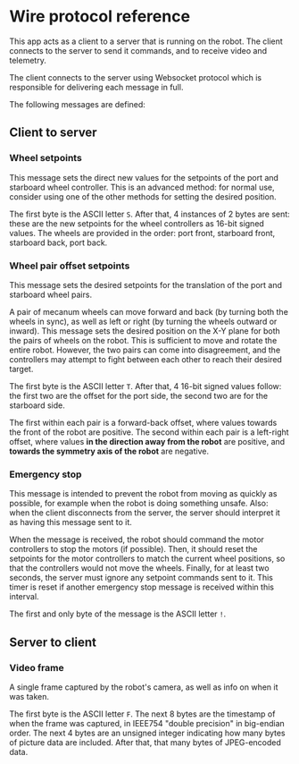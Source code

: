# Wire protocol reference

This app acts as a client to a server that is running on the robot.
The client connects to the server to send it commands, and to receive video and telemetry.

The client connects to the server using Websocket protocol which is responsible for delivering each message in full.

The following messages are defined:

## Client to server

### Wheel setpoints

This message sets the direct new values for the setpoints of the port and starboard wheel controller.
This is an advanced method: for normal use, consider using one of the other methods for setting the desired position.

The first byte is the ASCII letter `S`.
After that, 4 instances of 2 bytes are sent:
these are the new setpoints for the wheel controllers as 16-bit signed values.
The wheels are provided in the order: port front, starboard front, starboard back, port back.

### Wheel pair offset setpoints

This message sets the desired setpoints for the translation of the port and starboard wheel pairs.

A pair of mecanum wheels can move forward and back (by turning both the wheels in sync), as well as left or right (by turning the wheels outward or inward).
This message sets the desired position on the X-Y plane for both the pairs of wheels on the robot.
This is sufficient to move and rotate the entire robot.
However, the two pairs can come into disagreement, and the controllers may attempt to fight between each other to reach their desired target.

The first byte is the ASCII letter `T`.
After that, 4 16-bit signed values follow:
the first two are the offset for the port side, the second two are for the starboard side.

The first within each pair is a forward-back offset, where values towards the front of the robot are positive.
The second within each pair is a left-right offset, where values **in the direction away from the robot** are positive, and **towards the symmetry axis of the robot** are negative.


### Emergency stop

This message is intended to prevent the robot from moving as quickly as possible, for example when the robot is doing something unsafe.
Also: when the client disconnects from the server, the server should interpret it as having this message sent to it.

When the message is received, the robot should command the motor controllers to stop the motors (if possible).
Then, it should reset the setpoints for the motor controllers to match the current wheel positions, so that the controllers would not move the wheels.
Finally, for at least two seconds, the server must ignore any setpoint commands sent to it.
This timer is reset if another emergency stop message is received within this interval.

The first and only byte of the message is the ASCII letter `!`.


## Server to client
### Video frame

A single frame captured by the robot's camera, as well as info on when it was taken.

The first byte is the ASCII letter `F`.
The next 8 bytes are the timestamp of when the frame was captured, in IEEE754 "double precision" in big-endian order.
The next 4 bytes are an unsigned integer indicating how many bytes of picture data are included.
After that, that many bytes of JPEG-encoded data.

